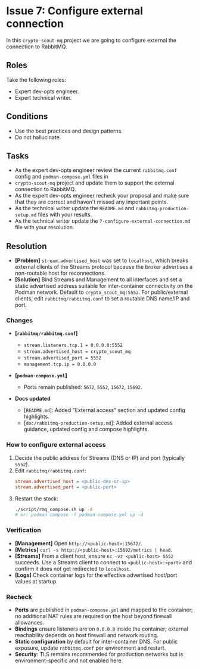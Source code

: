 # Issue 7: Configure external connection

In this `crypto-scout-mq` project we are going to configure external the connection to RabbitMQ.

## Roles

Take the following roles:

- Expert dev-opts engineer.
- Expert technical writer.

## Conditions

- Use the best practices and design patterns.
- Do not hallucinate.

## Tasks

- As the expert dev-opts engineer review the current `rabbitmq.conf` config and `podman-compose.yml` files in 
- `crypto-scout-mq` project and update them to support the external connection to RabbitMQ.
- As the expert dev-opts engineer recheck your proposal and make sure that they are correct and haven't missed any
  important points.
- As the technical writer update the `README.md` and `rabbitmq-production-setup.md` files with your results.
- As the technical writer update the `7-configure-external-connection.md` file with your resolution.

## Resolution

- **[Problem]** `stream.advertised_host` was set to `localhost`, which breaks external clients of the Streams protocol
  because the broker advertises a non-routable host for reconnections.
- **[Solution]** Bind Streams and Management to all interfaces and set a static advertised address suitable for
  inter-container connectivity on the Podman network. Default to `crypto_scout_mq:5552`. For public/external clients,
  edit `rabbitmq/rabbitmq.conf` to set a routable DNS name/IP and port.

### Changes

- **[`rabbitmq/rabbitmq.conf`]**
  - `stream.listeners.tcp.1 = 0.0.0.0:5552`
  - `stream.advertised_host = crypto_scout_mq`
  - `stream.advertised_port = 5552`
  - `management.tcp.ip = 0.0.0.0`

- **[`podman-compose.yml`]**
  - Ports remain published: `5672`, `5552`, `15672`, `15692`.

- **Docs updated**
  - [`README.md`]: Added "External access" section and updated config highlights.
  - [`doc/rabbitmq-production-setup.md`]: Added external access guidance, updated config and compose highlights.

### How to configure external access

1. Decide the public address for Streams (DNS or IP) and port (typically `5552`).
2. Edit `rabbitmq/rabbitmq.conf`:
   ```ini
   stream.advertised_host = <public-dns-or-ip>
   stream.advertised_port = <public-port>
   ```
3. Restart the stack:
   ```bash
   ./script/rmq_compose.sh up -d
   # or: podman compose -f podman-compose.yml up -d
   ```

### Verification

- **[Management]** Open `http://<public-host>:15672/`.
- **[Metrics]** `curl -s http://<public-host>:15692/metrics | head`.
- **[Streams]** From a client host, ensure `nc -vz <public-host> 5552` succeeds. Use a Streams client to connect to
  `<public-host>:<port>` and confirm it does not get redirected to `localhost`.
- **[Logs]** Check container logs for the effective advertised host/port values at startup.

### Recheck

- **Ports** are published in `podman-compose.yml` and mapped to the container; no additional NAT rules are required on
  the host beyond firewall allowances.
- **Bindings** ensure listeners are on `0.0.0.0` inside the container; external reachability depends on host firewall
  and network routing.
- **Static configuration** by default for inter-container DNS. For public exposure, update `rabbitmq.conf` per
  environment and restart.
- **Security**: TLS remains recommended for production networks but is environment-specific and not enabled here.